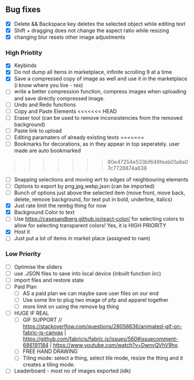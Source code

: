 ## Bug fixes
- [x] Delete && Backspace key deletes the selected object while editing text
- [x] Shift + dragging does not change the aspect ratio while resizing
- [x] changing blur resets other image adjustments

### High Priotity
- [x] Keybinds
- [x] Do not dump all items in marketplace, infinite scrolling 9 at a time
- [x] Save a compressed copy of image as well and use it in the marketplace (i know where you live - rex)
- [ ] write a better compression function, compress images when uploading and save directly compressed image. 
- [ ] Undo and Redo functions
- [ ] Copy and Paste Elements
<<<<<<< HEAD
- [ ] Eraser tool (can be used to remove inconsistencies from the removed background)
- [ ] Paste link to upload
- [ ] Editing paramaters of already existing texts
=======
- [ ] Bookmarks for decorations, as in they appear in top seperately. user made are auto bookmarked
>>>>>>> 80e47254e533bf649feab01a8a07c7728874a638
- [ ] Snapping selections and moving wrt to edges of neighbouring elements
- [ ] Options to export by png,jpg,webp,json (can be imported)
- [ ] Bunch of options just above the selected item (move front, move back, delete, remove background, for text put in bold, underline, italics)
- [x] Just rate limit the rembg thing for now
- [x] Background Color to text
- [ ] Use https://casesandberg.github.io/react-color/ for selecting colors to allow for selecting transparent colors! Yes, it is HIGH PRIORITY
- [x] Host it
- [ ] Just put a lot of items in market place (assigned to nam)

### Low Priority
- [ ] Optimise the sliders
- [ ] use .JSON files to save into local device (inbuilt function iirc)
- [ ] import files and restore state
- [ ] Paid Plan
  - [ ] AS a paid plan we can maybe save user files on our end 
  - [ ] Use some llm to plug two image of pfp and apparel together
  - [ ] more limit on using the remove bg thing
- [ ] HUGE IF REAL
  - [ ] GIF SUPPORT // https://stackoverflow.com/questions/28056636/animated-gif-on-fabric-js-canvas | https://github.com/fabricjs/fabric.js/issues/560#issuecomment-686191184 | https://www.youtube.com/watch?v=DwnvQVhV9ho
  - [ ] FREE HAND DRAWING
  - [ ] Tiling mode: select a thing, select tile mode, resize the thing and it creates a tiling mode.
- [ ] Leaderboard - most no of images exported (idk)
